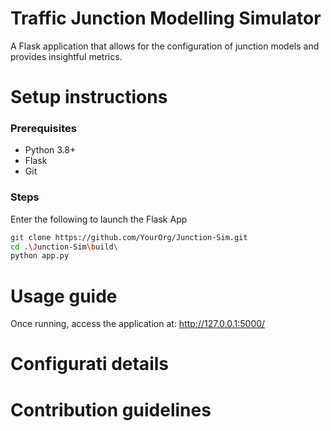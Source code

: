 # Traffic Junction Modelling Simulator
A Flask application that allows for the configuration of junction models and provides insightful metrics.

# Setup instructions

### Prerequisites
   - Python 3.8+
   - Flask
   - Git

### Steps
Enter the following to launch the Flask App
```bash
git clone https://github.com/YourOrg/Junction-Sim.git
cd .\Junction-Sim\build\
python app.py
```

# Usage guide
Once running, access the application at: http://127.0.0.1:5000/

# Configurati details


# Contribution guidelines